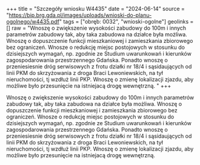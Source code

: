 +++
title = "Szczegóły wniosku W4435"
date = "2024-06-14"
source = "https://bip.brg.gda.pl/images/uploads/wnioski-do-planu-ogolnego/w4435.pdf"
tags = ["obręb: 0032", "wnioski-ogolne"]
geolinks = []
raw = "Wnoszę o zwiększenie wysokości zabudowy do 100m i innych parametrów zabudowy tak, aby taka zabudowa na działce była możliwa. Wnoszę o dopuszczenie funkcji mieszkaniowej i zamieszkania zbiorowego bez ograniczeń. Wnosze o redukcję miejsc postojowych w stosunku do dzisiejszych wymagań, np. zgodnie ze Studium uwarunkowań i kierunków zagospodarowania przestrzennego Gdańska. Ponadto wnoszę o przeniesiesnie dróg serwisowych z frotu działki nr 18/4 i sąsidaujących od linii PKM do skrzyżowania z droga Braci Lewoniewskich, na tył nieruchomości, tj wzdłuż linii PKP. Wnoszę o zmienę lokalizacji zjazdu, aby możliwe było przesunięcie na istniejacą drogę wewnętrzną. "
+++

Wnoszę o zwiększenie wysokości zabudowy do 100m i innych parametrów zabudowy
tak, aby taka zabudowa na działce była możliwa. Wnoszę o dopuszczenie funkcji mieszkaniowej
i zamieszkania zbiorowego bez ograniczeń. Wnosze o redukcję miejsc postojowych w stosunku
do dzisiejszych wymagań, np. zgodnie ze Studium uwarunkowań i kierunków zagospodarowania
przestrzennego Gdańska. Ponadto wnoszę o przeniesiesnie dróg serwisowych z frotu działki nr
18/4 i sąsidaujących od linii PKM do skrzyżowania z droga Braci Lewoniewskich, na tył
nieruchomości, tj wzdłuż linii PKP. Wnoszę o zmienę lokalizacji zjazdu, aby możliwe było
przesunięcie na istniejacą drogę wewnętrzną.




